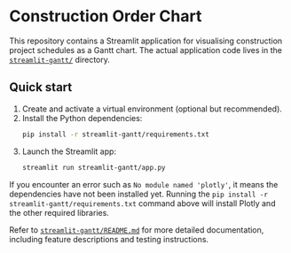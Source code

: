 # Construction Order Chart

This repository contains a Streamlit application for visualising construction project schedules as a Gantt chart. The actual application code lives in the [`streamlit-gantt/`](streamlit-gantt) directory.

## Quick start

1. Create and activate a virtual environment (optional but recommended).
2. Install the Python dependencies:
   ```bash
   pip install -r streamlit-gantt/requirements.txt
   ```
3. Launch the Streamlit app:
   ```bash
   streamlit run streamlit-gantt/app.py
   ```

If you encounter an error such as `No module named 'plotly'`, it means the dependencies have not been installed yet. Running the `pip install -r streamlit-gantt/requirements.txt` command above will install Plotly and the other required libraries.

Refer to [`streamlit-gantt/README.md`](streamlit-gantt/README.md) for more detailed documentation, including feature descriptions and testing instructions.
